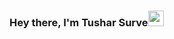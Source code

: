 ### Hey there, I'm Tushar Surve<img src="https://media.giphy.com/media/hvRJCLFzcasrR4ia7z/giphy.gif" width="25px">

<!--
**ttusharsurve567/ttusharsurve567** is a ✨ _special_ ✨ repository because its `README.md` (this file) appears on your GitHub profile.

Here are some ideas to get you started:

- 🔭 I’m currently working on ...
- 🌱 I’m currently learning ...
- 👯 I’m looking to collaborate on ...
- 🤔 I’m looking for help with ...
- 💬 Ask me about ...
- 📫 How to reach me: ...
- 😄 Pronouns: ...
- ⚡ Fun fact: ...
-->
